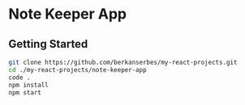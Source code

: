 # Note Keeper App

## Getting Started 
```bash
git clone https://github.com/berkanserbes/my-react-projects.git
cd ./my-react-projects/note-keeper-app
code .
npm install 
npm start
```

